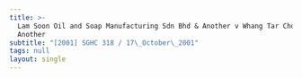 ```yaml
---
title: >-
  Lam Soon Oil and Soap Manufacturing Sdn Bhd & Another v Whang Tar Choung &
  Another
subtitle: "[2001] SGHC 318 / 17\_October\_2001"
tags: null
layout: single
---
```


